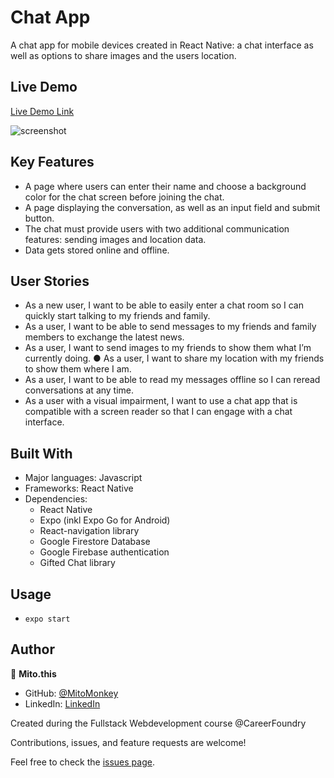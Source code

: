 # Chat App

A chat app for mobile devices created in React Native: a chat interface as well as options to share images and the users location.

## Live Demo

[Live Demo Link](https://MitoMonkey.github.io/meet)

![screenshot](./public/Screenshot.png)

## Key Features
* A page where users can enter their name and choose a background color for the chat screen before joining the chat. 
* A page displaying the conversation, as well as an input field and submit button.
* The chat must provide users with two additional communication features: sending images and location data.
* Data gets stored online and offline. 

## User Stories 
* As a new user, I want to be able to easily enter a chat room so I can quickly start talking to my friends and family.
* As a user, I want to be able to send messages to my friends and family members to exchange the latest news.
* As a user, I want to send images to my friends to show them what I’m currently doing. ● As a user, I want to share my location with my friends to show them where I am.
* As a user, I want to be able to read my messages offline so I can reread conversations at any time. 
* As a user with a visual impairment, I want to use a chat app that is compatible with a screen reader so that I can engage with a chat interface. 

## Built With
- Major languages: Javascript
- Frameworks: React Native
- Dependencies:
    * React Native
    * Expo (inkl Expo Go for Android)
    * React-navigation library
    * Google Firestore Database
    * Google Firebase authentication
    * Gifted Chat library

## Usage
* `expo start`

## Author
👤 **Mito.this**
- GitHub: [@MitoMonkey](https://github.com/MitoMonkey/)
- LinkedIn: [LinkedIn](https://www.linkedin.com/in/michael-flohrsch%C3%BCtz-8a58321b3/)

Created during the Fullstack Webdevelopment course @CareerFoundry

Contributions, issues, and feature requests are welcome!

Feel free to check the [issues page](../../issues/).
